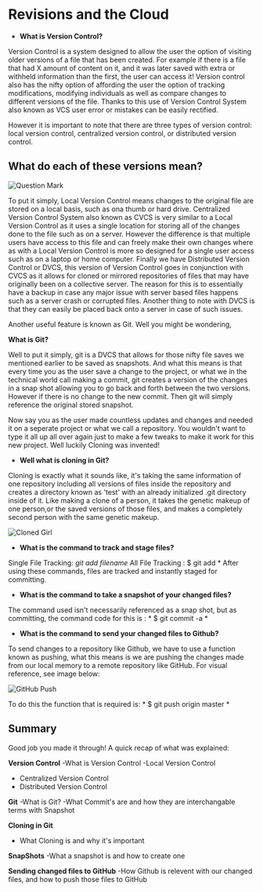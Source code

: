# Revisions and the Cloud

- **What is Version Control?**

Version Control is a system designed to allow the user the option of visiting older versions of a file that has been created. For example if there is a file that had X amount of content on it, and it was later saved with extra or withheld information than the first, the user can access it! Version control also has the nifty option of affording the user the option of tracking modifications, modifying individuals as well as compare changes to different versions of the file. Thanks to this use of Version Control System also known as VCS user error or mistakes can be easily rectified.

However it is important to note that there are three types of version control: local version control, centralized version control, or distributed version control.

## What do each of these versions mean? 

![Question Mark](https://th.bing.com/th/id/OIP.QrJe6eTJ6wfMV10uhc0ybAAAAA?pid=ImgDet&rs=1)

To put it simply, Local Version Control means changes to the original file are stored on a local basis, such as ona  thumb or hard drive. Centralized Version Control System also known as CVCS is very similar to a Local Version Control as it uses a single location for storing all of the changes done to the file such as on a server. However the difference is that multiple users have access to this file and can freely make their own changes where as with a Local Version Control is more so designed for a single user access such as on a laptop or home computer. Finally we have Distributed Version Control or DVCS, this version of Version Control goes in conjunction with CVCS as it allows for cloned or mirrored repositories of files that may have originally been on a collective server. The reason for this is to essentially have a backup in case any major issue with server based files happens such as a server crash or corrupted files. Another thing to note with DVCS is that they can easily be placed back onto a server in case of such issues.

Another useful feature is known as Git. Well you might be wondering, 

**What is Git?** 

Well to put it simply, git is a DVCS that allows for those nifty file saves we mentioned earlier to be saved as snapshots. And what this means is that every time you as the user save a change to the project, or what we in the technical world call making a commit, git creates a version of the changes in a snap shot allowing you to go back and forth between the two versions. However if there is no change to the new commit. Then git will simply reference the original stored snapshot.

Now say you as the user made countless updates and changes and needed it on a seperate project or what we call a repository. You wouldn't want to type it all up all over again just to make a few tweaks to make it work for this new project. Well luckily Cloning was invented!

- **Well what is cloning in Git?**

Cloning is exactly what it sounds like, it's taking the same information of one repository including all versions of files inside the repository and creates a directory known as 'test' with an already initialized .git directory inside of it. Like making a clone of a person, it takes the genetic makeup of one person,or the saved versions of those files, and makes a completely second person with the same genetic makeup.

![Cloned Girl](https://th.bing.com/th/id/R.a463954fe7508a3ecef589a90789d634?rik=KfRHxx4LWHIRbw&riu=http%3a%2f%2fclipart-library.com%2fnewhp%2fclone-trooper-cloning-clip-art-others.jpg&ehk=%2fHtY95AZsT%2b1VzVvg%2fWj1FkCDBDlsJC39uAh%2fg%2bdbbo%3d&risl=&pid=ImgRaw&r=0)


- **What is the command to track and stage files?**

Single File Tracking: *git add filename*
All File Tracking : $ git add *
After using these commands, files are tracked and instantly staged for committing.

- **What is the command to take a snapshot of your changed files?**

The command used isn't necessarily referenced as a snap shot, but as committing, the command code for this is : * $ git commit -a *

- **What is the command to send your changed files to Github?**

To send changes to a repository like Github, we have to use a function known as pushing, what this means is we are pushing the changes made from our local memory to a remote repository like GitHub. For visual reference, see image below: 

![GitHub Push](https://th.bing.com/th/id/OIP.6YQRVdya2iEgnhYIA43gDQAAAA?pid=ImgDet&rs=1)


To do this the function that is required is: * $ git push origin master *

## Summary

Good job you made it through! A quick recap of what was explained:

**Version Control**
 -What is Version Control
 -Local Version Control
 - Centralized Version Control
 - Distributed Version Control

**Git**
  -What is Git?
  -What Commit's are and how they are interchangable terms with Snapshot
 
**Cloning in Git**
  - What Cloning is and why it's important

**SnapShots**
  -What a snapshot is and how to create one

  **Sending changed files to GitHub**
    -How Github is relevent with our changed files, and how to push those files to GitHub
